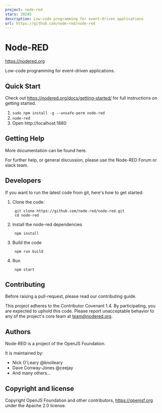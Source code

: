 ```yaml
---
project: node-red
stars: 20245
description: Low-code programming for event-driven applications
url: https://github.com/node-red/node-red
---
```


Node-RED
========

https://nodered.org

Low-code programming for event-driven applications.

Quick Start
-----------

Check out https://nodered.org/docs/getting-started/ for full instructions on getting started.

1.  `sudo npm install -g --unsafe-perm node-red`
2.  `node-red`
3.  Open http://localhost:1880

Getting Help
------------

More documentation can be found here.

For further help, or general discussion, please use the Node-RED Forum or slack team.

Developers
----------

If you want to run the latest code from git, here's how to get started:

1.  Clone the code:
    
    ```
     git clone https://github.com/node-red/node-red.git
     cd node-red
    ```
    
2.  Install the node-red dependencies
    
    ```
     npm install
    ```
    
3.  Build the code
    
    ```
     npm run build
    ```
    
4.  Run
    
    ```
     npm start
    ```
    

Contributing
------------

Before raising a pull-request, please read our contributing guide.

This project adheres to the Contributor Covenant 1.4. By participating, you are expected to uphold this code. Please report unacceptable behavior to any of the project's core team at team@nodered.org.

Authors
-------

Node-RED is a project of the OpenJS Foundation.

It is maintained by:

-   Nick O'Leary @knolleary
-   Dave Conway-Jones @ceejay
-   And many others...

Copyright and license
---------------------

Copyright OpenJS Foundation and other contributors, https://openjsf.org under the Apache 2.0 license.
